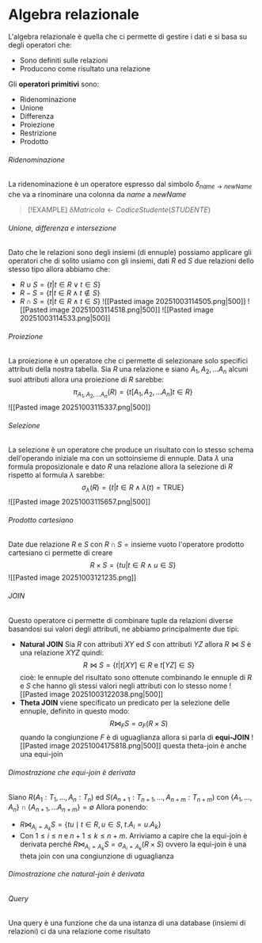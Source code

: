 # Algebra relazionale

L'algebra relazionale è quella che ci permette di gestire i dati e si basa su degli operatori che:
- Sono definiti sulle relazioni
- Producono come risultato una relazione

Gli **operatori primitivi** sono:
- Ridenominazione
- Unione
- Differenza
- Proiezione
- Restrizione
- Prodotto

###### Ridenominazione
La ridenominazione è un operatore espresso dal simbolo $\delta_{name\rightarrow newName}$  che va a rinominare una colonna da $name$ a $newName$

> [!EXAMPLE]
> $\delta Matricola \leftarrow CodiceStudente (STUDENTE)$ 

###### Unione, differenza e intersezione
Dato che le relazioni sono degli insiemi (di ennuple) possiamo applicare gli operatori che di solito usiamo con gli insiemi, dati $R$ ed $S$ due relazioni dello stesso tipo allora abbiamo che:
- $R \cup S = \{t | t \in R \vee t \in S\}$
- $R - S = \{t | t \in R \wedge t \notin S\}$
- $R \cap S = \{t | t \in R \wedge t \in S\}$
![[Pasted image 20251003114505.png|500]]
![[Pasted image 20251003114518.png|500]]
![[Pasted image 20251003114533.png|500]]
###### Proiezione
La proiezione è un operatore che ci permette di selezionare solo specifici attributi della nostra tabella. Sia $R$ una relazione e siano $A_1, A_2, ... A_n$ alcuni suoi attributi allora una proiezione di $R$ sarebbe:
$$\pi_{A_1, A_2, ... A_n}(R) = \{t[A_1, A_2, ... A_n]t \in R\}$$
![[Pasted image 20251003115337.png|500]]
###### Selezione
La selezione è un operatore che produce un risultato con lo stesso schema dell'operando iniziale ma con un sottoinsieme di ennuple. Data $\lambda$ una formula proposizionale e dato $R$ una relazione allora la selezione di $R$ rispetto al formula $\lambda$ sarebbe:
$$\sigma_\lambda(R) = \{t|t\in R ∧ \lambda(t) = \text{TRUE}\}$$
 ![[Pasted image 20251003115657.png|500]]
###### Prodotto cartesiano
Date due relazione $R$ e $S$ con $R ∩ S = \text{insieme vuoto}$ l'operatore prodotto cartesiano ci permette di creare $$R \times S = \{tu| t \in R ∧ u \in S\}$$
![[Pasted image 20251003121235.png]]
###### JOIN
Questo operatore ci permette di combinare tuple da relazioni diverse basandosi sui valori degli attributi, ne abbiamo principalmente due tipi:
- **Natural JOIN**
  Sia $R$ con attributi $XY$ ed $S$ con attributi $YZ$ allora $R⋈S$ è una relazione $XYZ$ quindi: $$R⋈S = \{t|t[XY] \in R \text{ e } t[YZ] \in S\}$$
  cioè: le ennuple del risultato sono ottenute combinando le ennuple di $R$ e $S$ che hanno gli stessi valori negli attributi con lo stesso nome
  ![[Pasted image 20251003122038.png|500]]
- **Theta JOIN**
  viene specificato un predicato per la selezione delle ennuple, definito in questo modo: $$R⋈_F S = \sigma_F(R\times S)$$ quando la congiunzione $F$ è di uguaglianza allora si parla di **equi-JOIN**
  ![[Pasted image 20251004175818.png|500]]
  questa theta-join è anche una equi-join

###### Dimostrazione che equi-join è derivata
Siano $R(A_1:T_1, \dots, A_n:T_n)$ ed $S(A_{n+1}:T_{n+1}, \dots, A_{n+m}:T_{n+m})$ con $\{A_1,\dots,A_n\}∩\{A_{n+1}, \dots A_{n+m}\} = ∅$ 
Allora ponendo:
- $R \bowtie_{A_i = A_k} S = \{ tu \mid t \in R, u \in S, \; t.A_i = u.A_k \}$
- $\text{Con } 1 \leq i \leq n \; \text{e} \; n+1 \leq k \leq n+m.$
Arriviamo a capire che la equi-join è derivata perché $R \bowtie_{A_i = A_k} S = \sigma_{A_i = A_k}(R \times S)$ ovvero la equi-join è una theta join con una congiunzione di uguaglianza

###### Dimostrazione che natural-join è derivata

###### Query
Una query è una funzione che da una istanza di una database (insiemi di relazioni) ci da una relazione come risultato
